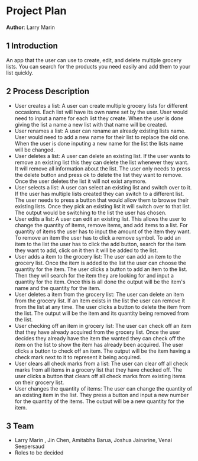 # Project Plan

**Author**: Larry Marin

## 1 Introduction

An app that the user can use to create, edit, and delete multiple grocery lists. You can search for the products you need easily and add them to your list quickly.

## 2 Process Description

- User creates a list: 
    A user can create multiple grocery lists for different occasions. Each list will have its own name set by the user. User would need to input a name for each list they create. When the user is done giving the list a name a new list with that name will be created.  
- User renames a list:
    A user can rename an already existing lists name. User would need to add a new name for their list to replace the old one. When the user is done inputing a new name for the list the lists name will be changed.
- User deletes a list:
    A user can delete an existing list. If the user wants to remove an existing list this they can delete the list whenever they want. It will remove all information about the list. The user only needs to press the delete button and press ok to delete the list they want to remove. Once the user deletes the list it will not exist anymore.
- User selects a list:
    A user can select an existing list and switch over to it. If the user has multiple lists created they can switch to a different list. The user needs to press a button that would allow them to browse their existing lists. Once they pick an existing list it will switch over to that list. The output would be switching to the list the user has chosen.
- User edits a list:
    A user can edit an existing list. This allows the user to change the quantity of items, remove items, and add items to a list. For quantity of items the user has to input the amount of the item they want. To remove an item the user has to click a remove symbol. To add an item to the list the user has to click the add button, search for the item they want to add, click on it then it will be added to the list.
- User adds a item to the grocery list:
    The user can add an item to the grocery list. Once the item is added to the list the user can choose the quantity for the item. The user clicks a button to add an item to the list. Then they will search for the item they are looking for and input a quantity for the item. Once this is all done the output will be the item's name and the quantity for the item.
- User deletes a item from the grocery list:
    The user can delete an item from the grocery list. If an item exists in the list the user can remove it from the list at any time. The user clicks a button to delete the item from the list. The output will be the item and its quantity being removed from the list.
- User checking off an item in grocery list:
    The user can check off an item that they have already acquired from the grocery list. Once the user decides they already have the item the wanted they can check off the item on the list to show the item has already been acquired. The user clicks a button to check off an item. The output will be the item having a check mark next to it to represent it being acquired.
- User clears all check marks from a list:
    The user can clear off all check marks from all items in a grocery list that they have checked off. The user clicks a button that clears off all check marks from existing items on their grocery list.
- User changes the quantity of items:
    The user can change the quantity of an existing item in the list. They press a button and input a new number for the quantity of the items. The output will be a new quantity for the item.


## 3 Team

- Larry Marin , Jin Chen, Amitabha Barua, Joshua Jainarine, Venai Seepersaud
- Roles to be decided
